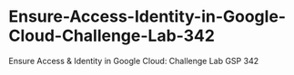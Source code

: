 # Ensure-Access-Identity-in-Google-Cloud-Challenge-Lab-342
Ensure Access &amp; Identity in Google Cloud: Challenge Lab GSP 342
